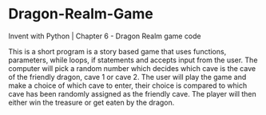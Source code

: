 # Dragon-Realm-Game
Invent with Python | Chapter 6 - Dragon Realm game code

This is a short program is a story based game that uses functions, parameters, while loops, if statements and accepts input from the user.
The computer will pick a random number which decides which cave is the cave of the friendly dragon, cave 1 or cave 2. 
The user will play the game and make a choice of which cave to enter, their choice is compared to which cave has been randomly assigned as the friendly cave. The player will then either win the treasure or get eaten by the dragon.
